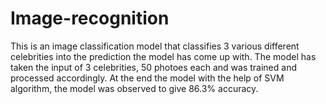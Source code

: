 # Image-recognition

This is an image classification model that classifies 3 various different celebrities into the prediction the model has come up with.
The model has taken the input of 3 celebrities, 50 photoes each and was trained and processed accordingly.
At the end the model with the help of SVM algorithm, the model was observed to give 86.3% accuracy.
